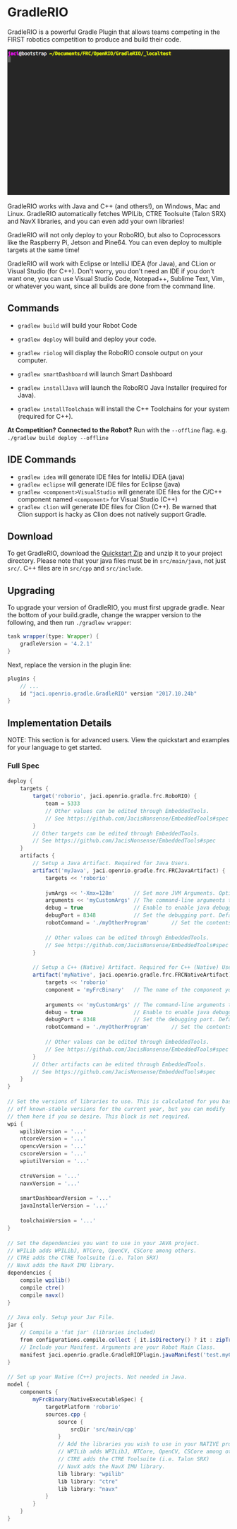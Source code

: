 # GradleRIO
GradleRIO is a powerful Gradle Plugin that allows teams competing in the FIRST
robotics competition to produce and build their code.

![](img/tty.gif)

GradleRIO works with Java and C++ (and others!), on Windows, Mac and Linux. GradleRIO automatically fetches WPILib, CTRE Toolsuite (Talon SRX) and NavX libraries, and you can even add your own libraries!

GradleRIO will not only deploy to your RoboRIO, but also to Coprocessors like the Raspberry Pi, Jetson and Pine64. You can even deploy to multiple targets at the same time!

GradleRIO will work with Eclipse or IntelliJ IDEA (for Java), and CLion or Visual Studio (for C++). Don't worry, you don't need an IDE if you don't want one, you can use Visual Studio Code, Notepad++, Sublime Text, Vim, or whatever you want, since all builds are done from the command line.

## Commands
- ```gradlew build``` will build your Robot Code
- ```gradlew deploy``` will build and deploy your code.  
- ```gradlew riolog``` will display the RoboRIO console output on your computer.

- ```gradlew smartDashboard``` will launch Smart Dashboard
- ```gradlew installJava``` will launch the RoboRIO Java Installer (required for Java).
- ```gradlew installToolchain``` will install the C++ Toolchains for your system (required for C++).

**At Competition? Connected to the Robot?** Run with the `--offline` flag. e.g. `./gradlew build deploy --offline`

## IDE Commands
- ```gradlew idea``` will generate IDE files for IntelliJ IDEA (java)  
- ```gradlew eclipse``` will generate IDE files for Eclipse (java)  
- ```gradlew <component>VisualStudio``` will generate IDE files for the C/C++ component named `<component>` for Visual Studio (C++)
- ```gradlew clion``` will generate IDE files for Clion (C++). Be warned that Clion support is hacky as Clion does not natively support Gradle.


## Download
To get GradleRIO, download the [Quickstart Zip](Quickstart.zip) and unzip it to your project directory.
Please note that your java files must be in `src/main/java`, not just `src/`. C++ files are in `src/cpp` and `src/include`.

## Upgrading
To upgrade your version of GradleRIO, you must first upgrade gradle. Near the bottom of your build.gradle, change the wrapper version to the following, and then run `./gradlew wrapper`:
```gradle
task wrapper(type: Wrapper) {
    gradleVersion = '4.2.1'
}
```

Next, replace the version in the plugin line:
```gradle
plugins {
    // ...
    id "jaci.openrio.gradle.GradleRIO" version "2017.10.24b"
}
```

## Implementation Details
NOTE: This section is for advanced users. View the quickstart and examples for your language to get started.

### Full Spec
```gradle
deploy {
    targets {
        target('roborio', jaci.openrio.gradle.frc.RoboRIO) {
            team = 5333
            // Other values can be edited through EmbeddedTools.
            // See https://github.com/JacisNonsense/EmbeddedTools#spec
        }
        // Other targets can be edited through EmbeddedTools.
        // See https://github.com/JacisNonsense/EmbeddedTools#spec
    }
    artifacts {
        // Setup a Java Artifact. Required for Java Users.
        artifact('myJava', jaci.openrio.gradle.frc.FRCJavaArtifact) {
            targets << 'roborio'

            jvmArgs << '-Xmx=128m'      // Set more JVM Arguments. Optional.
            arguments << 'myCustomArgs' // The command-line arguments to launch your jar with. Optional.
            debug = true                // Enable to enable java debugging on the RoboRIO. Default: false
            debugPort = 8348            // Set the debugging port. Default: 8348
            robotCommand = './myOtherProgram'       // Set the contents of robotCommand. Optional, usually created depending on above values.

            // Other values can be edited through EmbeddedTools.
            // See https://github.com/JacisNonsense/EmbeddedTools#spec
        }

        // Setup a C++ (Native) Artifact. Required for C++ (Native) Users
        artifact('myNative', jaci.openrio.gradle.frc.FRCNativeArtifact) {
            targets << 'roborio'
            component = 'myFrcBinary'   // The name of the component you wish to build (required).

            arguments << 'myCustomArgs' // The command-line arguments to launch your jar with. Optional.
            debug = true                // Enable to enable java debugging on the RoboRIO. Default: false
            debugPort = 8348            // Set the debugging port. Default: 8348
            robotCommand = './myOtherProgram'       // Set the contents of robotCommand. Optional, usually created depending on above values.

            // Other values can be edited through EmbeddedTools.
            // See https://github.com/JacisNonsense/EmbeddedTools#spec
        }
        // Other artifacts can be edited through EmbeddedTools.
        // See https://github.com/JacisNonsense/EmbeddedTools#spec
    }
}

// Set the versions of libraries to use. This is calculated for you based
// off known-stable versions for the current year, but you can modify
// them here if you so desire. This block is not required.
wpi {
    wpilibVersion = '...'
    ntcoreVersion = '...'
    opencvVersion = '...'
    cscoreVersion = '...'
    wpiutilVersion = '...'

    ctreVersion = '...'
    navxVersion = '...'

    smartDashboardVersion = '...'
    javaInstallerVersion = '...'

    toolchainVersion = '...'
}

// Set the dependencies you want to use in your JAVA project.
// WPILib adds WPILibJ, NTCore, OpenCV, CSCore among others.
// CTRE adds the CTRE Toolsuite (i.e. Talon SRX)
// NavX adds the NavX IMU library.
dependencies {
    compile wpilib()
    compile ctre()
    compile navx()
}

// Java only. Setup your Jar File.
jar {
    // Compile a 'fat jar' (libraries included)
    from configurations.compile.collect { it.isDirectory() ? it : zipTree(it) } 
    // Include your Manifest. Arguments are your Robot Main Class.
    manifest jaci.openrio.gradle.GradleRIOPlugin.javaManifest('test.myClass')
}

// Set up your Native (C++) projects. Not needed in Java.
model {
    components {
        myFrcBinary(NativeExecutableSpec) {
            targetPlatform 'roborio'
            sources.cpp {
                source {
                    srcDir 'src/main/cpp'
                }
                // Add the libraries you wish to use in your NATIVE project.
                // WPILib adds WPILibJ, NTCore, OpenCV, CSCore among others.
                // CTRE adds the CTRE Toolsuite (i.e. Talon SRX)
                // NavX adds the NavX IMU library.
                lib library: "wpilib"
                lib library: "ctre"
                lib library: "navx"
            }
        }
    }
}
```
